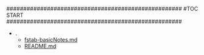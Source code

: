 





####################################################
#TOC START
####################################################
* .
    * [fstab-basicNotes.md](./fstab-basicNotes.md)
    * [README.md](./README.md)
